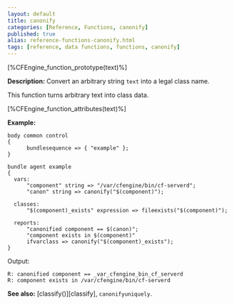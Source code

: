 ```yaml
---
layout: default
title: canonify
categories: [Reference, Functions, canonify]
published: true
alias: reference-functions-canonify.html
tags: [reference, data functions, functions, canonify]
---
```


[%CFEngine_function_prototype(text)%]

**Description:** Convert an arbitrary string `text` into a legal class name.

This function turns arbitrary text into class data.

[%CFEngine_function_attributes(text)%]

**Example:**  


```cf3
body common control
{
      bundlesequence => { "example" };
}

bundle agent example
{
  vars:
      "component" string => "/var/cfengine/bin/cf-serverd";
      "canon" string => canonify("$(component)");

  classes:
      "$(component)_exists" expression => fileexists("$(component)");

  reports:
      "canonified component == $(canon)";
      "component exists in $(component)"
      ifvarclass => canonify("$(component)_exists");
}

```

Output:

```
R: canonified component == _var_cfengine_bin_cf_serverd
R: component exists in /var/cfengine/bin/cf-serverd
```

**See also:** [classify()][classify], `canonifyuniquely`.
